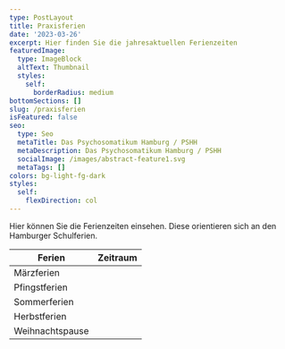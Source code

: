 ```yaml
---
type: PostLayout
title: Praxisferien
date: '2023-03-26'
excerpt: Hier finden Sie die jahresaktuellen Ferienzeiten
featuredImage:
  type: ImageBlock
  altText: Thumbnail
  styles:
    self:
      borderRadius: medium
bottomSections: []
slug: /praxisferien
isFeatured: false
seo:
  type: Seo
  metaTitle: Das Psychosomatikum Hamburg / PSHH
  metaDescription: Das Psychosomatikum Hamburg / PSHH
  socialImage: /images/abstract-feature1.svg
  metaTags: []
colors: bg-light-fg-dark
styles:
  self:
    flexDirection: col
---
```

Hier können Sie die Ferienzeiten einsehen. Diese orientieren sich an den Hamburger Schulferien.

| Ferien          | Zeitraum |
| --------------- | -------- |
| Märzferien      |          |
| Pfingstferien   |          |
| Sommerferien    |          |
| Herbstferien    |          |
| Weihnachtspause |          |

